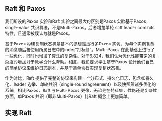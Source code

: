 
## Raft 和 Paxos

我们所设的Paxos 实验和Raft 实验之间最大的区别是Paxos 实验基于Paxos，single-value 共识算法，不是Multi-Paxos。后者增加单轮 soft leader commits 特性，且通常被误认为就是Paxos。

基于Paxos 构建复制状态机最基本的思想是运行多Paxos 实例。为每个实例准备的消息随后被使用所属日志中的index“打标签”。Multi-Paxos 在此基础上进行了一些优化，同时也增加了算法的复杂性。对于6.824，我们认为优化性能带来的复杂度的增加对于教学没什么帮助。相反，我们要求学生基于Paxos 设计他们自己的简单协议来维护日志副本，并基于简单协议实现复制状态机。

作为对比，Raft 提供了完整的协议来构建一个分布式、持久化日志、包含如持久化、leader 选举、单轮共识（single-round agreement）以及快照等诸多优化的系统。相比Paxos，Raft 与Multi-Paxos 更像，无论是在特征集，性能还是复杂性方面。单Paxos 共识（即非Multi-Paxos）比Raft 概念上更加简单。

## 实现 Raft

